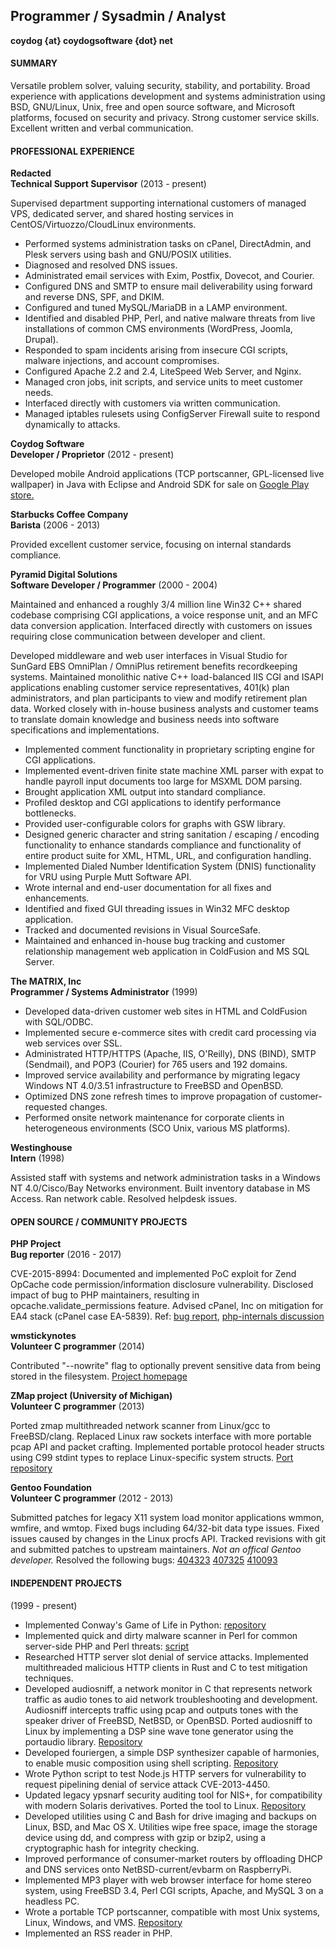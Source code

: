 
__Programmer / Sysadmin / Analyst__
--------------------------------------
__coydog {at} coydogsoftware {dot} net__  

#### SUMMARY

Versatile problem solver, valuing security, stability, and portability.  Broad
experience with applications development and systems administration using BSD,
GNU/Linux, Unix, free and open source software, and Microsoft platforms,
focused on security and privacy. Strong customer service skills.  Excellent
written and verbal communication.

#### PROFESSIONAL EXPERIENCE

__Redacted__  
__Technical Support Supervisor__  (2013 - present)  

Supervised department supporting international customers of managed VPS,
dedicated server, and shared hosting services in CentOS/Virtuozzo/CloudLinux
environments.

* Performed systems administration tasks on cPanel, DirectAdmin, and Plesk
  servers using bash and GNU/POSIX utilities.
* Diagnosed and resolved DNS issues.
* Administrated email services with Exim, Postfix, Dovecot, and Courier.
* Configured DNS and SMTP to ensure mail deliverability using forward and
  reverse DNS, SPF, and DKIM.
* Configured and tuned MySQL/MariaDB in a LAMP environment.
* Identified and disabled PHP, Perl, and native malware threats from live
  installations of common CMS environments (WordPress, Joomla, Drupal).
* Responded to spam incidents arising from insecure CGI scripts, malware
  injections, and account compromises.
* Configured Apache 2.2 and 2.4, LiteSpeed Web Server, and Nginx.
* Managed cron jobs, init scripts, and service units to meet customer needs.
* Interfaced directly with customers via written communication.
* Managed iptables rulesets using ConfigServer Firewall suite to respond
  dynamically to attacks.

__Coydog Software__   
__Developer / Proprietor__  (2012 - present)  

Developed mobile Android applications (TCP portscanner, GPL-licensed live
wallpaper) in Java with Eclipse and Android SDK for sale on [Google Play
store.](https://play.google.com/store/apps/developer?id=Coydog+Software)

__Starbucks Coffee Company__  
__Barista__  (2006 - 2013)  

Provided excellent customer service, focusing on internal standards compliance.

__Pyramid Digital Solutions__  
__Software Developer / Programmer__  (2000 - 2004)  

Maintained and enhanced a roughly 3/4 million line Win32 C++ shared codebase
comprising CGI applications, a voice response unit, and an MFC data conversion
application. Interfaced directly with customers on issues requiring close
communication between developer and client.

Developed middleware and web user interfaces in Visual Studio for SunGard EBS
OmniPlan / OmniPlus retirement benefits recordkeeping systems. Maintained
monolithic native C++ load-balanced IIS CGI and ISAPI applications enabling
customer service representatives, 401(k) plan administrators, and plan
participants to view and modify retirement plan data. Worked closely with
in-house business analysts and customer teams to translate domain knowledge and
business needs into software specifications and implementations. 

* Implemented comment functionality in proprietary scripting engine for CGI
  applications. 
* Implemented event-driven finite state machine XML parser with expat to handle
  payroll input documents too large for MSXML DOM parsing. 
* Brought application XML output into standard compliance. 
* Profiled desktop and CGI applications to identify performance bottlenecks.
* Provided user-configurable colors for graphs with GSW library.
* Designed generic character and string sanitation / escaping / encoding
  functionality to enhance standards compliance and functionality of entire
  product suite for XML, HTML, URL, and configuration handling.
* Implemented Dialed Number Identification System (DNIS) functionality for VRU
  using Purple Mutt Software API.
* Wrote internal and end-user documentation for all fixes and enhancements.
* Identified and fixed GUI threading issues in Win32 MFC desktop application.
* Tracked and documented revisions in Visual SourceSafe.
* Maintained and enhanced in-house bug tracking and customer relationship
  management web application in ColdFusion and MS SQL Server.

__The MATRIX, Inc__  
__Programmer / Systems Administrator__  (1999)  

* Developed data-driven customer web sites in HTML and ColdFusion with
  SQL/ODBC.
* Implemented secure e-commerce sites with credit card processing via web
  services over SSL. 
* Administrated HTTP/HTTPS (Apache, IIS, O'Reilly), DNS (BIND), SMTP
  (Sendmail), and POP3 (Courier) for 765 users and 192 domains. 
* Improved service availability and performance by migrating legacy Windows NT
  4.0/3.51 infrastructure to FreeBSD and OpenBSD. 
* Optimized DNS zone refresh times to improve propagation of customer-requested
  changes. 
* Performed onsite network maintenance for corporate clients in heterogeneous
  environments (SCO Unix, various MS platforms).

__Westinghouse__  
__Intern__  (1998)  

Assisted staff with systems and network administration tasks in a Windows NT
4.0/Cisco/Bay Networks environment. Built inventory database in MS Access. Ran
network cable. Resolved helpdesk issues.

#### OPEN SOURCE / COMMUNITY PROJECTS

__PHP Project__  
__Bug reporter__  (2016 - 2017)  

CVE-2015-8994: Documented and implemented PoC exploit for Zend OpCache code
permission/information disclosure vulnerability. Disclosed impact of bug to PHP
maintainers, resulting in opcache.validate_permissions feature. Advised cPanel,
Inc on mitigation for EA4 stack (cPanel case EA-5839). Ref:
[bug report](https://bugs.php.net/bug.php?id=69090),
[php-internals discussion](http://news.php.net/php.internals/96893)

__wmstickynotes__  
__Volunteer C programmer__  (2014)  

Contributed "--nowrite" flag to optionally prevent sensitive data from being
stored in the filesystem. [Project homepage](http://wmstickynotes.sourceforge.net)

__ZMap project (University of Michigan)__  
__Volunteer C programmer__  (2013)  

Ported zmap multithreaded network scanner from Linux/gcc to FreeBSD/clang.
Replaced Linux raw sockets interface with more portable pcap API and packet
crafting. Implemented portable protocol header structs using C99 stdint types
to replace Linux-specific system structs. 
[Port repository](https://github.com/coydog/zmap-freebsd)

__Gentoo Foundation__  
__Volunteer C programmer__  (2012 - 2013)  

Submitted patches for legacy X11 system load monitor applications wmmon,
wmfire, and wmtop. Fixed bugs including 64/32-bit data type issues. Fixed
issues caused by changes in the Linux procfs API. Tracked revisions with git
and submitted patches to upstream maintainers.
*Not an offical Gentoo developer.* Resolved the following bugs:
	[404323](https://bugs.gentoo.org/show_bug.cgi?id=404323)
	[407325](https://bugs.gentoo.org/show_bug.cgi?id=407325)
	[410093](https://bugs.gentoo.org/show_bug.cgi?id=410093)

#### INDEPENDENT PROJECTS
(1999 - present)

* Implemented Conway's Game of Life in Python:
  [repository](https://repo.coydogsoftware.net/coydog/pygame-monitor)
* Implemented quick and dirty malware scanner in Perl for common server-side
  PHP and Perl threats:
  [script](https://repo.coydogsoftware.net/coydog/rxtools/blob/master/findcrack0r.pl)
* Researched HTTP server slot denial of service attacks.  Implemented
  multithreaded malicious HTTP clients in Rust and C to test mitigation
  techniques.
* Developed audiosniff, a network monitor in C that represents network traffic
  as audio tones to aid network troubleshooting and development. Audiosniff
  intercepts traffic using pcap and outputs tones with the speaker driver of
  FreeBSD, NetBSD, or OpenBSD. Ported audiosniff to Linux by implementing a DSP
  sine wave tone generator using the portaudio library.
  [Repository](https://github.com/coydog/audiosniff)
* Developed fouriergen, a simple DSP synthesizer capable of harmonies, to
  enable music composition using shell scripting.
  [Repository](https://github.com/coydog/fouriergen)
* Wrote Python script to test Node.js HTTP servers for vulnerability to request
  pipelining denial of service attack CVE-2013-4450.
* Updated legacy ypsnarf security auditing tool for NIS+, for compatibility
  with modern Solaris derivatives. Ported the tool to Linux.
  [Repository](https://github.com/coydog/ypsnarf-2013)
* Developed utilities using C and Bash for drive imaging and backups on Linux,
  BSD, and Mac OS X. Utilities wipe free space, image the storage device using
  dd, and compress with gzip or bzip2, using a cryptographic hash for integrity
  checking. 
* Improved performance of consumer-market routers by offloading DHCP and DNS
  services onto NetBSD-current/evbarm on RaspberryPi.
* Implemented MP3 player with web browser interface for home stereo system,
  using FreeBSD 3.4, Perl CGI scripts, Apache, and MySQL 3 on a headless PC.
* Wrote a portable TCP portscanner, compatible with most Unix systems, Linux,
  Windows, and VMS.
  [Repository](https://github.com/coydog/drunkscan)
* Implemented an RSS reader in PHP.

